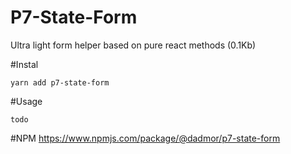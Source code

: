 # P7-State-Form
Ultra light form helper based on pure react methods (0.1Kb)

#Instal

`yarn add p7-state-form`

#Usage

```
todo
```

#NPM
https://www.npmjs.com/package/@dadmor/p7-state-form


